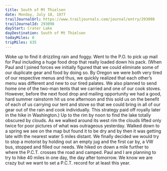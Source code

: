 ```yaml
---
title: South of Mt Thielsen
date: Monday, July 18, 1977
trailJournalUrl: https://www.trailjournals.com/journal/entry/293098
trailJournalId: 293098
dayStart: Crater Lake
dayDestination: South of Mt Thielsen
todayMiles: 0
tripMiles: 635
---
```

Woke up to find it drizzling rain and foggy. Went to the P.O. to pick up mail for Paul including a huge food drop that really loaded down his pack. (When Paul and I joined forces we initially figured that we could eliminate some of our duplicate gear and food by doing so. By Oregon we were both very tired of our respective menus and thus, we quickly realized that each other’s menu was different and new to our tired palates. We also planned to send home one of the two-man tents that we carried and one of our cook stoves. However, before the next food drop and mailing opportunity we had a good, hard summer rainstorm hit us one afternoon and this sold us on the benefit of each of us carrying our tent and stove so that we could bring in all of our gear out of the rain and cook individually. This strategy paid off royally later in the hike in Washington.) Up to the rim by noon to find the lake totally obscured by clouds. As we walked around its west rim the clouds lifted only twice for poor pictures of what was outrageous yesterday. Walked down to a spring we see on the map but found it to be dry and by then it was getting late with the nearest water 5 miles distant. We finally decided we would try to stop a motorist by holding out an empty jug and the first car by, a VW bus, stopped and filled our needs. We hiked on down a mile further to where the P.C.T. crosses the road and camped. Paul and I are planning to try to hike 40 miles in one day, the day after tomorrow. We know we are crazy but we want to set a P.C.T. record for at least this year.
